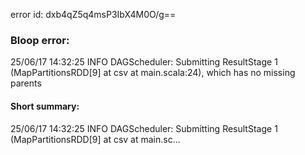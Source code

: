 error id: dxb4qZ5q4msP3IbX4M0O/g==
### Bloop error:

25/06/17 14:32:25 INFO DAGScheduler: Submitting ResultStage 1 (MapPartitionsRDD[9] at csv at main.scala:24), which has no missing parents
#### Short summary: 

25/06/17 14:32:25 INFO DAGScheduler: Submitting ResultStage 1 (MapPartitionsRDD[9] at csv at main.sc...